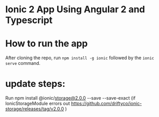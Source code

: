 Ionic 2 App Using Angular 2 and Typescript
=====================

# How to run the app
After cloning the repo, run `npm install -g ionic` followed by the `ionic serve` command.

# update steps:
Run npm install @ionic/storage@2.0.0 --save --save-exact (if IonicStorageModule errors out https://github.com/driftyco/ionic-storage/releases/tag/v2.0.0 )